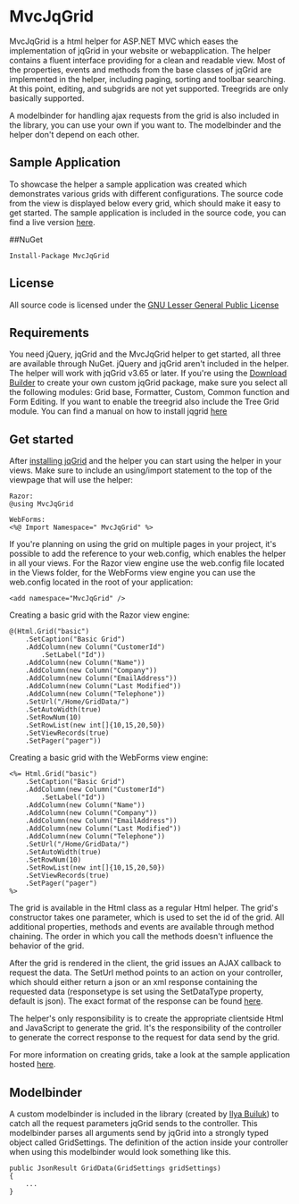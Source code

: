 # MvcJqGrid
MvcJqGrid is a html helper for ASP.NET MVC which eases the implementation of jqGrid in your website or webapplication.
The helper contains a fluent interface providing for a clean and readable view. Most of the properties, events and methods from the base classes of jqGrid are implemented in the helper, including paging, sorting and toolbar searching. At this point, editing, and subgrids are not yet supported. Treegrids are only basically supported.

A modelbinder for handling ajax requests from the grid is also included in the library, you can use your own if you want to. The modelbinder and the helper don't depend on each other.

## Sample Application
To showcase the helper a sample application was created which demonstrates various grids with different configurations. The source code from the view is displayed below every grid, which should make it easy to get started. The sample application is included in the source code, you can find a live version [here](http://mvcjqgrid.skaele.it).

##NuGet

	Install-Package MvcJqGrid
	
## License
All source code is licensed under the [GNU Lesser General Public License](http://www.gnu.org/licenses/lgpl.html)

## Requirements
You need jQuery, jqGrid and the MvcJqGrid helper to get started, all three are available through NuGet. jQuery and jqGrid aren't included in the helper. The helper will work with jqGrid v3.65 or later. If you're using the [Download Builder](http://www.trirand.com/blog/?page_id=6) to create your own custom jqGrid package, make sure you select all the following modules: Grid base, Formatter, Custom, Common function and Form Editing. If you want to enable the treegrid also include the Tree Grid module. You can find a manual on how to install jqgrid [here](http://www.trirand.com/jqgridwiki/doku.php?id=wiki:how_to_install)

## Get started
After [installing jqGrid](http://www.trirand.com/jqgridwiki/doku.php?id=wiki:how_to_install) and the helper you can start using the helper in your views. Make sure to include an using/import statement to the top of the viewpage that will use the helper:

	Razor:
	@using MvcJqGrid

	WebForms:
	<%@ Import Namespace=" MvcJqGrid" %>
	
If you're planning on using the grid on multiple pages in your project, it's possible to add the reference to your web.config, which enables the helper in all your views. For the Razor view engine use the web.config file located in the Views folder, for the WebForms view engine you can use the web.config located in the root of your application:

	<add namespace="MvcJqGrid" />
	
Creating a basic grid with the Razor view engine:

	@(Html.Grid("basic")
		.SetCaption("Basic Grid")
		.AddColumn(new Column("CustomerId")
			.SetLabel("Id"))
		.AddColumn(new Column("Name"))
		.AddColumn(new Column("Company"))
		.AddColumn(new Column("EmailAddress"))
		.AddColumn(new Column("Last Modified"))
		.AddColumn(new Column("Telephone"))
		.SetUrl("/Home/GridData/")
		.SetAutoWidth(true)
		.SetRowNum(10)
		.SetRowList(new int[]{10,15,20,50})
		.SetViewRecords(true)
		.SetPager("pager"))

Creating a basic grid with the WebForms view engine:

	<%= Html.Grid("basic")
		.SetCaption("Basic Grid")
		.AddColumn(new Column("CustomerId")
			.SetLabel("Id"))
		.AddColumn(new Column("Name"))
		.AddColumn(new Column("Company"))
		.AddColumn(new Column("EmailAddress"))
		.AddColumn(new Column("Last Modified"))
		.AddColumn(new Column("Telephone"))
		.SetUrl("/Home/GridData/")
		.SetAutoWidth(true)
		.SetRowNum(10)
		.SetRowList(new int[]{10,15,20,50})
		.SetViewRecords(true)
		.SetPager("pager")
    %>

The grid is available in the Html class as a regular Html helper. The grid's constructor takes one parameter, which is used to set the id of the grid. All additional properties, methods and events are available through method chaining. The order in which you call the methods doesn't influence the behavior of the grid.

After the grid is rendered in the client, the grid issues an AJAX callback to request the data. The SetUrl method points to an action on your controller, which should either return a json or an xml response containing the requested data (responsetype is set using the SetDataType property, default is json). The exact format of the response can be found [here](http://www.trirand.com/jqgridwiki/doku.php?id=wiki:how_to_install).

The helper's only responsibility is to create the appropriate clientside Html and JavaScript to generate the grid. It's the responsibility of the controller to generate the correct response to the request for data send by the grid.
	
For more information on creating grids, take a look at the sample application hosted [here](http://mvcjqgrid.skaele.it).

## Modelbinder
A custom modelbinder is included in the library (created by [Ilya Builuk](http://www.codeproject.com/KB/aspnet/AspNetMVCandJqGrid.aspx)) to catch all the request parameters jqGrid sends to the controller. This modelbinder parses all arguments send by jqGrid into a strongly typed object called GridSettings. The definition of the action inside your controller when using this modelbinder would look something like this.

	public JsonResult GridData(GridSettings gridSettings)
	{
		...
	}
